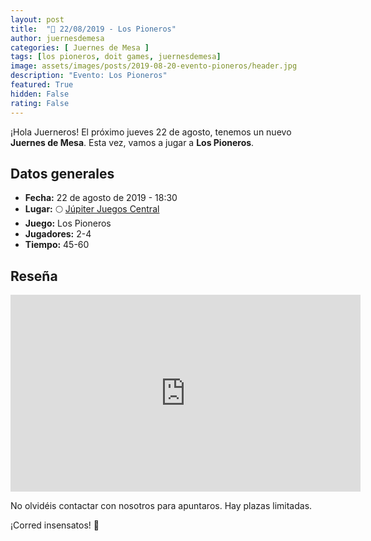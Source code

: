 ```yaml
---
layout: post
title:  "📆 22/08/2019 - Los Pioneros"
author: juernesdemesa
categories: [ Juernes de Mesa ]
tags: [los pioneros, doit games, juernesdemesa]
image: assets/images/posts/2019-08-20-evento-pioneros/header.jpg
description: "Evento: Los Pioneros"
featured: True
hidden: False
rating: False
---
```


¡Hola Juerneros! El próximo jueves 22 de agosto, tenemos un nuevo **Juernes de Mesa**. Esta vez, vamos a jugar a **Los Pioneros**.

## Datos generales

* **Fecha:** 22 de agosto de 2019 - 18:30
* **Lugar:** 🌕 [Júpiter Juegos Central](https://www.jupiterjuegos.com/tiendas/) 
* **Juego:** Los Pioneros
* **Jugadores:** 2-4
* **Tiempo:** 45-60

## Reseña 

<iframe width="560" height="315" src="https://www.youtube.com/embed/hT779mIVSXg" frameborder="0" allow="accelerometer; autoplay; encrypted-media; gyroscope; picture-in-picture" allowfullscreen></iframe>

No olvidéis contactar con nosotros para apuntaros. Hay plazas limitadas. 

¡Corred insensatos! 🧙